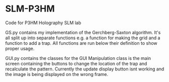 # SLM-P3HM
Code for P3HM Holography SLM lab


GS.py contains my implementation of the Gerchberg-Saxton algorithm.
It's all split up into separate functions e.g. a function for making the grid and a function to add a trap.
All functions are run below their definition to show proper usage.


GUI.py contains the classes for the GUI 
Manipulation class is the main screen containing the buttons to change the location of the trap and recalculate the pattern.
Currently the update display button isnt working and the image is being displayed on the wrong frame.
